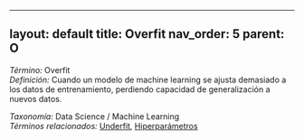 
---
layout: default
title: Overfit
nav_order: 5
parent: O
---

*Término:* Overfit  
*Definición:* Cuando un modelo de machine learning se ajusta demasiado a los datos de entrenamiento, perdiendo capacidad de generalización a nuevos datos.

*Taxonomía:* Data Science / Machine Learning  
*Términos relacionados:* [Underfit](https://maleniski.github.io/diccionario-angl-tec-mx/docs/alfabeticamente/U/underfit/), [Hiperparámetros](https://maleniski.github.io/diccionario-angl-tec-mx/docs/alfabeticamente/H/hiperparmetros/)
